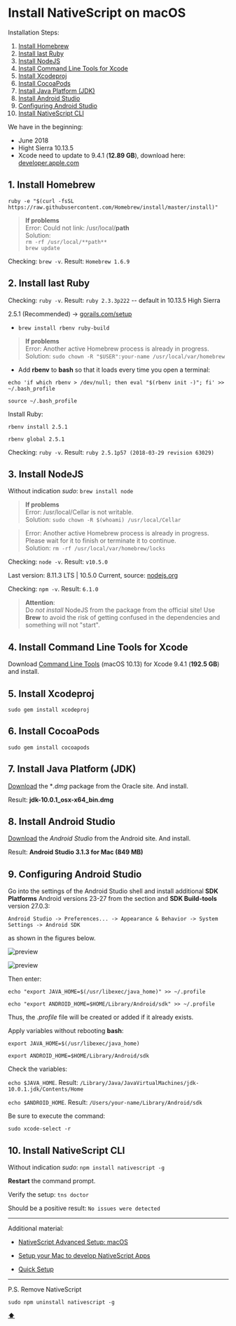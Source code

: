 # <a name='top'>Install NativeScript on macOS

Installation Steps:

1. [Install Homebrew](#homebrew)
2. [Install last Ruby](#ruby)
3. [Install NodeJS](#node)
4. [Install Command Line Tools for Xcode](#command-line)
5. [Install Xcodeproj](#xcodeproj)
6. [Install CocoaPods](#cocoapods)
7. [Install Java Platform (JDK)](#jdk)
8. [Install Android Studio](#android-studio)
9. [Configuring Android Studio](#config)
10. [Install NativeScript CLI](#nativescript)

We have in the beginning:

* June 2018
* Hight Sierra 10.13.5
* Xcode need to update to 9.4.1 (**12.89 GB**), download here: [developer.apple.com](https://developer.apple.com/download/more/)

## <a name="homebrew"></a>1. Install Homebrew

`ruby -e "$(curl -fsSL https://raw.githubusercontent.com/Homebrew/install/master/install)"`

> **If problems**
<br>Error: Could not link: /usr/local/**path**
<br> Solution: 
<br>`rm -rf /usr/local/**path**`
<br>`brew update`

Checking: `brew -v`. Result: `Homebrew 1.6.9`
  
## <a name="ruby"></a>2. Install last Ruby

Checking: `ruby -v`. Result: `ruby 2.3.3p222` -- default in 10.13.5 High Sierra

2.5.1 (Recommended) -> [gorails.com/setup](https://gorails.com/setup/osx/10.13-high-sierra)

* `brew install rbenv ruby-build`

> **If problems**
<br>Error: Another active Homebrew process is already in progress. 
<br>Solution: `sudo chown -R "$USER":your-name /usr/local/var/homebrew`

* Add **rbenv** to **bash** so that it loads every time you open a terminal: 

`echo 'if which rbenv > /dev/null; then eval "$(rbenv init -)"; fi' >> ~/.bash_profile`

`source ~/.bash_profile`

Install Ruby:

`rbenv install 2.5.1`

`rbenv global 2.5.1`
  
Checking: `ruby -v`. Result: `ruby 2.5.1p57 (2018-03-29 revision 63029)`
  
## <a name="node"></a>3. Install NodeJS
  
Without indication *sudo*: `brew install node`

> **If problems**
<br>Error: /usr/local/Cellar is not writable. 
<br> Solution: `sudo chown -R $(whoami) /usr/local/Cellar`

>Error: Another active Homebrew process is already in progress. Please wait for it to finish or terminate it to continue. 
<br> Solution: `rm -rf /usr/local/var/homebrew/locks`

Checking: `node -v`. Result: `v10.5.0` 

Last version: 8.11.3 LTS | 10.5.0 Current, source: [nodejs.org](https://nodejs.org/en/)

Checking: `npm -v`. Result: `6.1.0`

> **Attention**:
<br>Do *not install* NodeJS from the package from the official site! Use **Brew** to avoid the risk of getting confused in the dependencies and something will not "start".
  
## <a name="command-line"></a>4. Install Command Line Tools for Xcode

Download [Command Line Tools](https://developer.apple.com/download/more/) (macOS 10.13) for Xcode 9.4.1 (**192.5 GB**) and install.

## <a name="xcodeproj"></a>5. Install Xcodeproj

`sudo gem install xcodeproj`

## <a name="cocoapods"></a>6. Install CocoaPods

`sudo gem install cocoapods`

## <a name="jdk"></a>7. Install Java Platform (JDK)

[Download](http://www.oracle.com/technetwork/java/javase/downloads/) the **.dmg* package from the Oracle site. And install.

Result: **jdk-10.0.1_osx-x64_bin.dmg**

## <a name="android-studio"></a>8. Install Android Studio

[Download](http://www.oracle.com/technetwork/java/javase/downloads/) the *Android Studio* from the Android site. And install.

Result: **Android Studio 3.1.3 for Mac (849 MB)**

## <a name="config"></a>9. Configuring Android Studio

Go into the settings of the Android Studio shell and install additional **SDK Platforms** Android versions 23-27 from the section and **SDK Build-tools** version 27.0.3:

```Android Studio -> Preferences... -> Appearance & Behavior -> System Settings -> Android SDK```

as shown in the figures below.

![preview](img/android-sdk-platforms.png)

![preview](img/build-tools-27.png)

Then enter:

`echo "export JAVA_HOME=$(/usr/libexec/java_home)" >> ~/.profile`

`echo "export ANDROID_HOME=$HOME/Library/Android/sdk" >> ~/.profile`

Thus, the *.profile* file will be created or added if it already exists.

Apply variables without rebooting **bash**:

`export JAVA_HOME=$(/usr/libexec/java_home)`

`export ANDROID_HOME=$HOME/Library/Android/sdk`

Check the variables: 

`echo $JAVA_HOME`. Result: `/Library/Java/JavaVirtualMachines/jdk-10.0.1.jdk/Contents/Home`

`echo $ANDROID_HOME`. Result: `/Users/your-name/Library/Android/sdk`

Be sure to execute the command:

`sudo xcode-select -r`

## <a name="nativescript"></a>10. Install NativeScript CLI

Without indication *sudo*: `npm install nativescript -g`

**Restart** the command prompt.

Verify the setup: `tns doctor`

Should be a positive result: `No issues were detected`

***

Additional material:

* [NativeScript Advanced Setup: macOS](http://docs.nativescript.org/start/ns-setup-os-x)

* [Setup your Mac to develop NativeScript Apps](https://hdorgeval.gitbooks.io/setup-your-mac-to-develop-nativescript-apps/content/)

* [Quick Setup](http://docs.nativescript.org/start/quick-setup)

***

<a name="remove">P.S. Remove NativeScript</a>

`sudo npm uninstall nativescript -g`

**[⬆](#top)**
